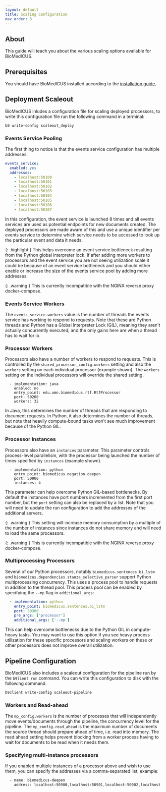 ```yaml
---
layout: default
title: Scaling Configuration
nav_order: 3
---
```

## About

This guide will teach you about the various scaling options available for BioMedICUS.

## Prerequisites

You should have BioMedICUS installed according to the [installation guide.](installation)

## Deployment Scaleout

BioMedICUS inludes a configuration file for scaling deployed processors, to write this configuration file run the following command in a terminal:

```bash
b9 write-config scaleout_deploy
```

### Events Service Pooling

The first thing to notice is that the events service configuration has multiple addresses:

```yaml
events_service:
  enabled: yes
  addresses:
    - localhost:50100
    - localhost:50101
    - localhost:50102
    - localhost:50103
    - localhost:50104
    - localhost:50105
    - localhost:50106
    - localhost:50107
```

In this configuration, the event service is launched 8 times and all events services are used as potential endpoints for new documents created. The deployed processors are made aware of this and use a unique identifier per events service to determine which service needs to be accessed to look up the particular event and data it needs. 

{: .highlight }
This helps overcome an event service bottleneck resulting from the Python global interpreter lock. If after adding more workers to processors and the event service you are not seeing utilization scale it could be because of an event service bottleneck and you should either enable or increase the size of the events service pool by adding more addresses.

{: .warning }
This is currently incompatible with the NGINX reverse proxy docker-compose.

### Events Service Workers

The ``events_service.workers`` value is the number of threads the events service has working to respond to requests. Note that these are Python threads and Python has a Global Interpreter Lock (GIL), meaning they aren't actually concurrently executed, and the only gains here are when a thread has to wait for io.


### Processor Workers

Processors also have a number of workers to respond to requests. This is controlled by the ``shared_processor_config.workers`` setting and also the ``workers`` setting on each individual processor (example shown). The ``workers`` setting on the individual processors will override the shared setting.

```
  - implementation: java
    enabled: no
    entry_point: edu.umn.biomedicus.rtf.RtfProcessor
    port: 50200
    workers: 32
```

In Java, this determines the number of threads that are responding to document requests. In Python, it also determines the number of threads, but note that heavily compute-bound tasks won't see much improvement because of the Python GIL.

### Processor Instances

Processors also have an ``instances`` parameter. This parameter controls process-level parallelism, with the processor being launched the number of times specified by ``instances`` (example shown).

```
  - implementation: python
    entry_point: biomedicus.negation.deepen
    port: 50900
    instances: 4
```

This parameter can help overcome Python GIL-based bottlenecks. By default the instances have port numbers incremented from the first port number, but the ``port`` setting can also be replaced by a list. Note that you will need to update the run configuration to add the addresses of the additional servers.

{: .warning }
This setting will increase memory consumption by a multiple of the number of instances since instances do not share memory and will need to load the same processors.

{: .warning }
This is currently incompatible with the NGINX reverse proxy docker-compose.

### Multiprocessing Processors

Several of our Python processors, notably ``biomedicus.sentences.bi_lstm`` and ``biomedicus.dependencies.stanza_selective_parser`` support Python multiprocessing concurrency. This uses a process pool to handle requests in addition to the thread pool. This process pool can be enabled by specifying the ``--mp`` flag in ``additional_args``:

```yaml
  - implementation: python
    entry_point: biomedicus.sentences.bi_lstm
    port: 50300
    pre_args: ['processor']
    additional_args: ['--mp']
```

This can help overcome bottlenecks due to the Python GIL in compute-heavy tasks. You may want to use this option if you see heavy process utilization for these specific processors and scaling workers on these or other processors does not improve overall utilization.

## Pipeline Configuration

BioMedICUS also includes a scaleout configuration for the pipeline run by the ``b9lient run`` command. You can write this configuration to disk with the following command:

```bash
b9client write-config scaleout-pipeline
```

### Workers and Read-ahead

The ``mp_config.workers`` is the number of processes that will independently move events/documents through the pipeline, the concurrency level for the pipeline. The ``mp_config.read_ahead`` is the maximum number of documents the source thread should prepare ahead of time, i.e. read into memory. The read ahead setting helps prevent blocking from a worker process having to wait for documents to be read when it needs them.

### Specifying multi-instance processors

If you enabled multiple instances of a processor above and wish to use them, you can specify the addresses via a comma-separated list, example:

```bash
  - name: biomedicus-deepen
    address: localhost:50900,localhost:50901,localhost:50902,localhost:50903
```
